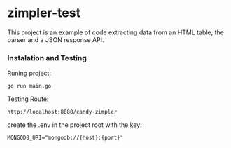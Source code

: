 # zimpler-test

This project is an example of code extracting data from an HTML table, the parser and a JSON response API.

### Instalation and Testing

Runing project:

```
go run main.go
```

Testing Route:

```
http://localhost:8080/candy-zimpler
```

create the .env in the project root with the key:

```
MONGODB_URI="mongodb://{host}:{port}"
```
